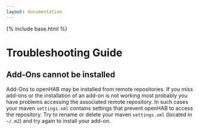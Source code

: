 ```yaml
---
layout: documentation
---
```


{% include base.html %}

# Troubleshooting Guide

## Add-Ons cannot be installed

Add-Ons to openHAB may be installed from remote repositories. If you miss add-ons or the installation of an add-on is not working most probably you have problems accessing the associated remote repository. In such cases your maven `settings.xml` contains settings that prevent openHAB to access the repository. Try to rename or delete your maven `settings.xml` (located in `~/.m2`) and try again to install your add-on. 

